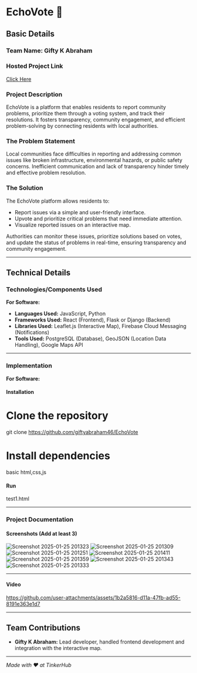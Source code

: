 # EchoVote 🎯

## Basic Details  
### Team Name: **Gifty K Abraham**  

### Hosted Project Link  
[Click Here  ](https://echo-vote.vercel.app/)

### Project Description  
EchoVote is a platform that enables residents to report community problems, prioritize them through a voting system, and track their resolutions. It fosters transparency, community engagement, and efficient problem-solving by connecting residents with local authorities.

### The Problem Statement  
Local communities face difficulties in reporting and addressing common issues like broken infrastructure, environmental hazards, or public safety concerns. Inefficient communication and lack of transparency hinder timely and effective problem resolution.

### The Solution  
The EchoVote platform allows residents to:  
- Report issues via a simple and user-friendly interface.  
- Upvote and prioritize critical problems that need immediate attention.  
- Visualize reported issues on an interactive map.  

Authorities can monitor these issues, prioritize solutions based on votes, and update the status of problems in real-time, ensuring transparency and community engagement.

---

## Technical Details  
### Technologies/Components Used  

**For Software:**  
- **Languages Used:** JavaScript, Python  
- **Frameworks Used:** React (Frontend), Flask or Django (Backend)  
- **Libraries Used:** Leaflet.js (Interactive Map), Firebase Cloud Messaging (Notifications)  
- **Tools Used:** PostgreSQL (Database), GeoJSON (Location Data Handling), Google Maps API  

---

### Implementation  

**For Software:**  

#### Installation  
# Clone the repository  
git clone  https://github.com/giftyabraham46/EchoVote

# Install dependencies  
 basic html,css,js

#### Run  
test1.html

---

### Project Documentation  

#### Screenshots (Add at least 3)  

 
![Screenshot 2025-01-25 201323](https://github.com/user-attachments/assets/29396615-3339-4dd5-ac24-f5203e24dc8f)
![Screenshot 2025-01-25 201309](https://github.com/user-attachments/assets/8180ba96-61b4-4b89-b800-bd096051e7e8)
![Screenshot 2025-01-25 201251](https://github.com/user-attachments/assets/ac7e2079-f86f-4559-ae32-1ddb212efc97)
![Screenshot 2025-01-25 201411](https://github.com/user-attachments/assets/4cfc1de4-3790-4a82-aef1-b9934aff583e)
![Screenshot 2025-01-25 201359](https://github.com/user-attachments/assets/fdd5fc9d-b880-4996-96fa-8768ae6e3257)
![Screenshot 2025-01-25 201343](https://github.com/user-attachments/assets/8b236a7d-06de-4d8f-aa75-e289ac27b7c7)
![Screenshot 2025-01-25 201333](https://github.com/user-attachments/assets/7adcec5d-47fe-4a00-912b-7e4a995e0456)

---

#### Video  


https://github.com/user-attachments/assets/1b2a5816-d11a-47fb-ad55-8191e363e1d7


---

## Team Contributions  

- **Gifty K Abraham:** Lead developer, handled frontend development and integration with the interactive map.   

---  
*Made with ❤️ at TinkerHub*  
